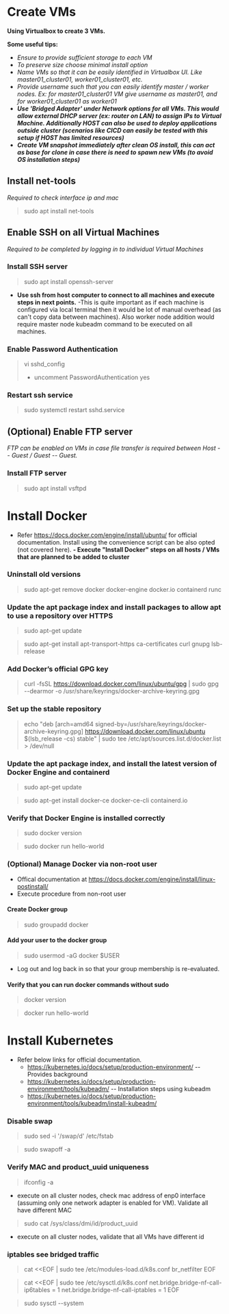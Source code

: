 # Create VMs

**Using Virtualbox to create 3 VMs.**

**Some useful tips:**
- *Ensure to provide sufficient storage to each VM*
- *To preserve size choose minimal install option*
- *Name VMs so that it can be easily identified in Virtualbox UI. Like master01_cluster01, worker01_cluster01, etc.*
- *Provide username such that you can easily identify master / worker nodes. Ex: for master01_cluster01 VM give username as master01, and for worker01_cluster01 as worker01*
- ***Use 'Bridged Adapter' under Network options for all VMs. This would allow external DHCP server (ex: router on LAN) to assign IPs to Virtual Machine. Additionally HOST can also be used to deploy applications outside cluster (scenarios like CICD can easily be tested with this setup if HOST has limited resources)***
- ***Create VM snapshot immediately after clean OS install, this can act as base for clone in case there is need to spawn new VMs (to avoid OS installation steps)***

## Install net-tools
*Required to check interface ip and mac*
> sudo apt install net-tools

## Enable SSH on all Virtual Machines
*Required to be completed by logging in to individual Virtual Machines*

### Install SSH server
> sudo apt install openssh-server

- **Use ssh from host computer to connect to all machines and execute steps in next points.**
	-This is quite important as if each machine is configured via local terminal then it would be lot of manual overhead (as can't copy data between machines). Also worker node addition would require master node kubeadm command to be executed on all machines.

### Enable Password Authentication
> vi sshd_config
> 	- uncomment PasswordAuthentication yes

### Restart ssh service
> sudo systemctl restart sshd.service

## (Optional) Enable FTP server
*FTP can be enabled on VMs in case file transfer is required between Host -- Guest / Guest -- Guest.*

### Install FTP server
> sudo apt install vsftpd


# Install Docker
- Refer https://docs.docker.com/engine/install/ubuntu/ for official documentation. Install using the convenience script can be also opted (not covered here).
**- Execute "Install Docker" steps on all hosts / VMs that are planned to be added to cluster**

### Uninstall old versions
> sudo apt-get remove docker docker-engine docker.io containerd runc

### Update the apt package index and install packages to allow apt to use a repository over HTTPS
> sudo apt-get update

> sudo apt-get install apt-transport-https ca-certificates curl gnupg lsb-release

### Add Docker’s official GPG key
> curl -fsSL https://download.docker.com/linux/ubuntu/gpg | sudo gpg --dearmor -o /usr/share/keyrings/docker-archive-keyring.gpg

### Set up the stable repository
> echo "deb [arch=amd64 signed-by=/usr/share/keyrings/docker-archive-keyring.gpg] https://download.docker.com/linux/ubuntu $(lsb_release -cs) stable" | sudo tee /etc/apt/sources.list.d/docker.list > /dev/null

### Update the apt package index, and install the latest version of Docker Engine and containerd
> sudo apt-get update

> sudo apt-get install docker-ce docker-ce-cli containerd.io

### Verify that Docker Engine is installed correctly
> sudo docker version

> sudo docker run hello-world

### (Optional) Manage Docker via non-root user
- Offical documentation at https://docs.docker.com/engine/install/linux-postinstall/
- Execute procedure from non-root user

#### Create Docker group
> sudo groupadd docker

#### Add your user to the docker group
> sudo usermod -aG docker $USER
- Log out and log back in so that your group membership is re-evaluated.

#### Verify that you can run docker commands without sudo
> docker version

> docker run hello-world


# Install Kubernetes
- Refer below links for official documentation.
  - https://kubernetes.io/docs/setup/production-environment/			-- Provides background
  - https://kubernetes.io/docs/setup/production-environment/tools/kubeadm/ 	-- Installation steps using kubeadm
  - https://kubernetes.io/docs/setup/production-environment/tools/kubeadm/install-kubeadm/

### Disable swap
> sudo sed -i '/swap/d' /etc/fstab

> sudo swapoff -a

### Verify MAC and product_uuid uniqueness
> ifconfig -a
- execute on all cluster nodes, check mac address of enp0 interface (assuming only one network adapter is enabled for VM). Validate all have different MAC

> sudo cat /sys/class/dmi/id/product_uuid
- execute on all cluster nodes, validate that all VMs have different id

### iptables see bridged traffic
> cat <<EOF | sudo tee /etc/modules-load.d/k8s.conf
> br_netfilter
> EOF

> cat <<EOF | sudo tee /etc/sysctl.d/k8s.conf
> net.bridge.bridge-nf-call-ip6tables = 1
> net.bridge.bridge-nf-call-iptables = 1
> EOF

> sudo sysctl --system

